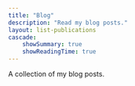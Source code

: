 ```yaml
---
title: "Blog"
description: "Read my blog posts."
layout: list-publications
cascade:
    showSummary: true
    showReadingTime: true
---
```


A collection of my blog posts.

